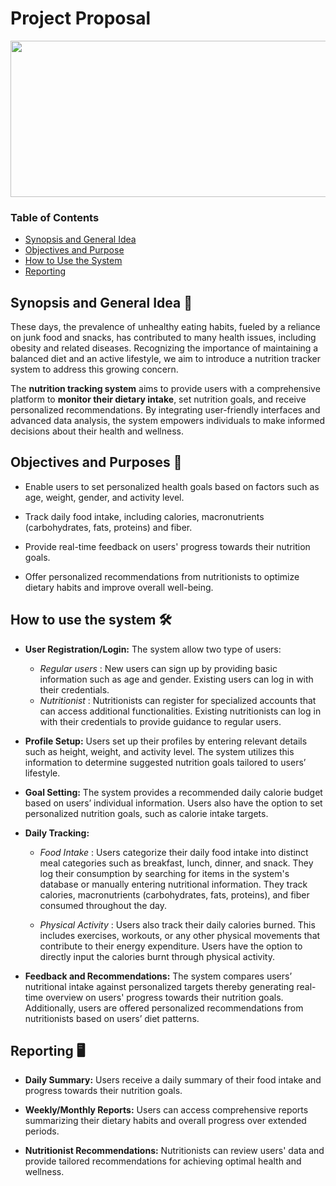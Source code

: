 # Project Proposal

<image src = "images/nutrition tracker.png" width="1920" height="250">

### Table of Contents

- [Synopsis and General Idea](#synopsis-and-general-idea)
- [Objectives and Purpose](#objectives-and-purpose)
- [How to Use the System](#how-to-use-the-system)
- [Reporting](#reporting)



## Synopsis and General Idea 📖

These days, the prevalence of unhealthy eating habits, fueled by a reliance on junk food and snacks, has contributed to many health issues, including obesity and related diseases. Recognizing the importance of maintaining a balanced diet and an active lifestyle, we aim to introduce a nutrition tracker system to address this growing concern.

The **nutrition tracking system** aims to provide users with a comprehensive platform to **monitor their dietary intake**, set nutrition goals, and receive personalized recommendations. By integrating user-friendly interfaces and advanced data analysis, the system empowers individuals to make informed decisions about their health and wellness.

## Objectives and Purposes 🎯
- Enable users to set personalized health goals based on factors such as age, weight, gender, and activity level.

- Track daily food intake, including calories, macronutrients (carbohydrates, fats, proteins) and fiber.

- Provide real-time feedback on users' progress towards their nutrition goals.

- Offer personalized recommendations from nutritionists to optimize dietary habits and improve overall well-being.



## How to use the system 🛠️
- **User Registration/Login:**  The system allow two type of users:
  - *Regular users* :      New users can sign up by providing basic information such as age and gender. Existing users can log in with their credentials.
  - *Nutritionist* : Nutritionists can register for specialized accounts that can access additional functionalities. Existing nutritionists can log in with their credentials to provide guidance to regular users.


- **Profile Setup:** Users set up their profiles by entering relevant details such as height, weight, and activity level. The system utilizes this information to determine suggested nutrition goals tailored to users’ lifestyle.


- **Goal Setting:** The system provides a recommended daily calorie budget based on users’ individual information. Users also have the option to set personalized nutrition goals, such as calorie intake   targets. 

- **Daily Tracking:**
  
  - *Food Intake*       : Users categorize their daily food intake into distinct meal categories such as breakfast, lunch, dinner, and snack. They log their consumption by searching for items in the system's database or manually entering nutritional information. They track calories, macronutrients (carbohydrates, fats, proteins), and fiber consumed throughout the day.

  - *Physical Activity* : Users also track their daily calories burned. This includes exercises, workouts, or any other physical movements that contribute to their energy expenditure. Users have the option to directly input the calories burnt through physical activity.


- **Feedback and Recommendations:** The system compares users’ nutritional intake against personalized targets thereby generating real-time overview on users' progress towards their nutrition goals. Additionally, users are offered personalized recommendations from nutritionists based on users’ diet patterns.


## Reporting 🖥️
- **Daily Summary:** Users receive a daily summary of their food intake and progress towards their nutrition goals.

- **Weekly/Monthly Reports:** Users can access comprehensive reports summarizing their dietary habits and overall progress over extended periods.

- **Nutritionist Recommendations:** Nutritionists can review users' data and provide tailored recommendations for achieving optimal health and wellness.

